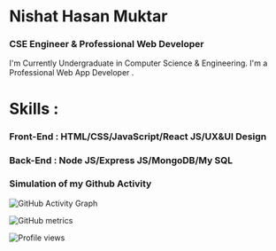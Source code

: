 
#  Nishat Hasan Muktar
### CSE Engineer & Professional Web Developer


I'm  Currently Undergraduate in Computer Science & Engineering. I'm a Professional Web App Developer .

<h1>Skills : </h1>
<h3>Front-End : HTML/CSS/JavaScript/React JS/UX&UI Design</h3>
<h3>Back-End  : Node JS/Express JS/MongoDB/My SQL</h3>










<h3>Simulation of my Github Activity </h3>

![GitHub Activity Graph](https://activity-graph.herokuapp.com/graph?username=Muktar2298)  

![GitHub metrics](https://metrics.lecoq.io/Muktar2298)  



![Profile views](https://gpvc.arturio.dev/Muktar2298)  
